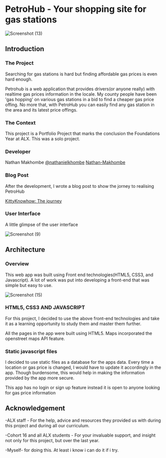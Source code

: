 # PetroHub - Your shopping site for gas stations
![Screenshot (13)](https://github.com/nathankuts/PetroHub/assets/158057320/7756b868-d458-4620-8231-10846dfc488e)

## Introduction

### The Project
Searching for gas stations is hard but finding affordable gas prices is even hard enough.

Petrohub is a web application that provides drivers(or anyone really) with realtime gas prices information in the locale. My county people have been 'gas hopping' on various gas stations in a bid to find a cheaper gas price offing. No more that, with PetroHub you can easily find any gas station in the area and its latest price offings.

### The Context
This project is a Portfolio Project that marks the conclusion the Foundations Year at ALX. This was a solo project.

### Developer
Nathan Makhombe [@nathanielkhombe](https://twitter.com/nathanielkhombe)    [Nathan-Makhombe](https://www.linkedin.com/in/nathan-makhombe-4663582a7/)

### Blog Post
After the development, I wrote a blog post to show the jorney to realising PetroHub

[KittyKnowhow: The journey](https://medium.com/@dillysannan/kittyknowhow-the-journey-b7cddcbb8453)

### User Interface
A little glimpse of the user interface

![Screenshot (9)](https://github.com/nathankuts/PetroHub/assets/158057320/6ca1f6a6-9269-4c8d-aefa-060a8f954cbe)



## Architecture
### Overview
This web app was built using Front end technologies(HTML5, CSS3, and Javascript). A lot of work was put into developing a front-end that was simple but easy to use. 

![Screenshot (15)](https://github.com/nathankuts/PetroHub/assets/158057320/8aedc83b-efd3-435e-97c4-5e7d3abb1a95)

### HTML5, CSS3 AND JAVASCRIPT
For this project, I decided to use the above front-end technologies and take it as a learning opportunity to study them and master them further.

All the pages in the app were built using HTML5. Maps incorporated the openstreet maps API feature.

### Static javascript files
I decided to use static files as a database for the apps data. Every time a location or gas price is changed, I would have to update it accordingly in the app. Though burdensome, this would help in making the information provided by the app more secure.

This app has no login or sign up feature instead it is open to anyone looking for gas price information

## Acknowledgement
-ALX staff - For the help, advice and resources they provided us with during this project and during all our curriculum.

-Cohort 16 and all ALX students - For your invaluable support, and insight not only for this project, but over the last year.

-Myself- for doing this. At least i know i can do it if i try.
